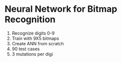 # Neural Network for Bitmap Recognition

1. Recognize digits 0-9
2. Train with 9X5 bitmaps
3. Create ANN from scratch
4. 90 test cases
5. 3 mutations per digi